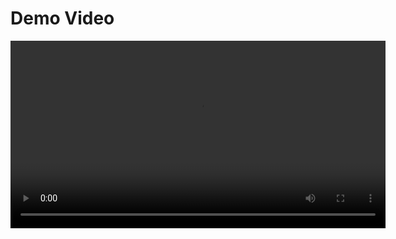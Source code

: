<h1>Demo Video</h1>
<video width="600" controls>
  <source src="media/FishyMessageDetector-Demo.mp4" type="video/mp4">
  Your browser does not support the video tag.
</video>
